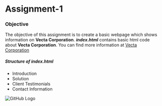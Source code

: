 # Assignment-1
 
### Objective

The objective of this assignment is to create a basic webpage which shows information on **Vecta Corporation**. **_index.html_** contains basic html code about **Vecta Corporation**. You can find more information at [Vecta Corporation](https://acw-group.com.hk/acw_distribution/events/VectaCorp/aboutus.htm)

##### Structure of index.html

* Introduction
* Solution
* Client Testimonials
* Contact Information

![GitHub Logo](/git-image.png)
